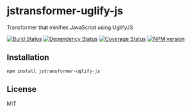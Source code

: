 # jstransformer-uglify-js

Transformer that minifies JavaScript using UglifyJS

[![Build Status](https://img.shields.io/travis/jstransformers/jstransformer-uglify-js/master.svg)](https://travis-ci.org/jstransformers/jstransformer-uglify-js)
[![Dependency Status](https://img.shields.io/david/jstransformers/jstransformer-uglify-js.svg)](https://david-dm.org/jstransformers/jstransformer-uglify-js)
[![Coverage Status](https://img.shields.io/coveralls/jstransformers/jstransformer-uglify-js/master.svg)](https://coveralls.io/r/jstransformers/jstransformer-uglify-js?branch=master)
[![NPM version](https://img.shields.io/npm/v/jstransformer-uglify-js.svg)](https://www.npmjs.org/package/jstransformer-uglify-js)

## Installation

    npm install jstransformer-uglify-js

## License

MIT
